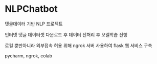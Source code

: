 # NLPChatbot

댓글데이터 기반 NLP 프로젝트

인터넷 댓글 데이터셋 다운로드 후 데이터 전처리 후 모델학습 진행

로컬 뿐만아니라 외부접속 허용 위해 ngrok 서버 사용하여 flask 웹 서비스 구축


pycharm, ngrok, colab 
